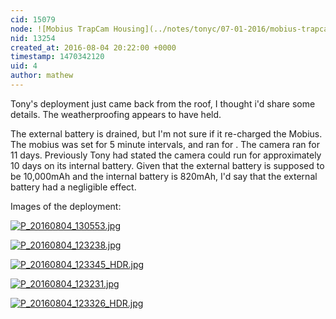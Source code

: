 ```yaml
---
cid: 15079
node: ![Mobius TrapCam Housing](../notes/tonyc/07-01-2016/mobius-trapcam-housing)
nid: 13254
created_at: 2016-08-04 20:22:00 +0000
timestamp: 1470342120
uid: 4
author: mathew
---
```


Tony's deployment just came back from the roof, I thought i'd share some details.  The weatherproofing appears to have held.

The external battery is drained, but I'm not sure if it re-charged the Mobius. The mobius was set for 5 minute intervals, and ran for .  The camera ran for 11 days.  Previously Tony had stated the camera could run for approximately 10 days on its internal battery.  Given that the external battery is supposed to be 10,000mAh and the internal battery is 820mAh, I'd say that the external battery
had a negligible effect.

Images of the deployment:


[![P_20160804_130553.jpg](//i.publiclab.org/system/images/photos/000/017/353/large/P_20160804_130553.jpg)](//i.publiclab.org/system/images/photos/000/017/353/original/P_20160804_130553.jpg)


[![P_20160804_123238.jpg](//i.publiclab.org/system/images/photos/000/017/354/large/P_20160804_123238.jpg)](//i.publiclab.org/system/images/photos/000/017/354/original/P_20160804_123238.jpg)


[![P_20160804_123345_HDR.jpg](//i.publiclab.org/system/images/photos/000/017/355/large/P_20160804_123345_HDR.jpg)](//i.publiclab.org/system/images/photos/000/017/355/original/P_20160804_123345_HDR.jpg)


[![P_20160804_123231.jpg](//i.publiclab.org/system/images/photos/000/017/356/large/P_20160804_123231.jpg)](//i.publiclab.org/system/images/photos/000/017/356/original/P_20160804_123231.jpg)


[![P_20160804_123326_HDR.jpg](//i.publiclab.org/system/images/photos/000/017/357/large/P_20160804_123326_HDR.jpg)](//i.publiclab.org/system/images/photos/000/017/357/original/P_20160804_123326_HDR.jpg)

